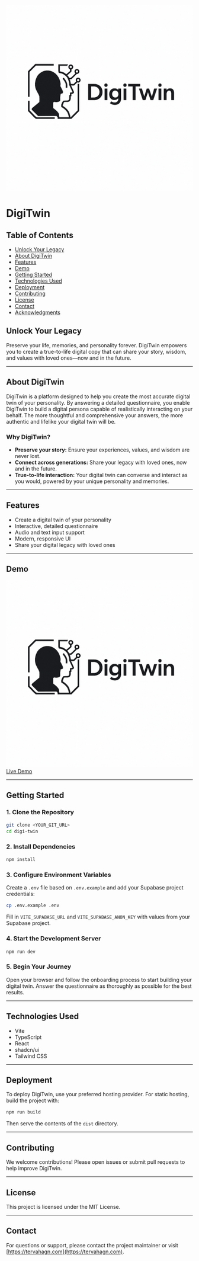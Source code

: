 ![DigiTwin Logo](public/digi-twin-uploads/76e842d1-4ab7-45b9-889d-abe02e3ac692.png)

# DigiTwin

## Table of Contents
- [Unlock Your Legacy](#unlock-your-legacy)
- [About DigiTwin](#about-digitwin)
- [Features](#features)
- [Demo](#demo)
- [Getting Started](#getting-started)
- [Technologies Used](#technologies-used)
- [Deployment](#deployment)
- [Contributing](#contributing)
- [License](#license)
- [Contact](#contact)
- [Acknowledgments](#acknowledgments)

## Unlock Your Legacy

Preserve your life, memories, and personality forever. DigiTwin empowers you to create a true-to-life digital copy that can share your story, wisdom, and values with loved ones—now and in the future.

---

## About DigiTwin

DigiTwin is a platform designed to help you create the most accurate digital twin of your personality. By answering a detailed questionnaire, you enable DigiTwin to build a digital persona capable of realistically interacting on your behalf. The more thoughtful and comprehensive your answers, the more authentic and lifelike your digital twin will be.

### Why DigiTwin?
- **Preserve your story:** Ensure your experiences, values, and wisdom are never lost.
- **Connect across generations:** Share your legacy with loved ones, now and in the future.
- **True-to-life interaction:** Your digital twin can converse and interact as you would, powered by your unique personality and memories.

---

## Features
- Create a digital twin of your personality
- Interactive, detailed questionnaire
- Audio and text input support
- Modern, responsive UI
- Share your digital legacy with loved ones

---

## Demo
![Screenshot](public/digi-twin-uploads/76e842d1-4ab7-45b9-889d-abe02e3ac692.png)
[Live Demo](https://digi-twin.tervahagn.com)

---

## Getting Started

### 1. Clone the Repository
```sh
git clone <YOUR_GIT_URL>
cd digi-twin
```

### 2. Install Dependencies
```sh
npm install
```

### 3. Configure Environment Variables
Create a `.env` file based on `.env.example` and add your Supabase project credentials:
```sh
cp .env.example .env
```
Fill in `VITE_SUPABASE_URL` and `VITE_SUPABASE_ANON_KEY` with values from your Supabase project.

### 4. Start the Development Server
```sh
npm run dev
```

### 5. Begin Your Journey
Open your browser and follow the onboarding process to start building your digital twin. Answer the questionnaire as thoroughly as possible for the best results.

---

## Technologies Used
- Vite
- TypeScript
- React
- shadcn/ui
- Tailwind CSS

---

## Deployment
To deploy DigiTwin, use your preferred hosting provider. For static hosting, build the project with:
```sh
npm run build
```
Then serve the contents of the `dist` directory.

---

## Contributing
We welcome contributions! Please open issues or submit pull requests to help improve DigiTwin.

---

## License
This project is licensed under the MIT License.

---

## Contact
For questions or support, please contact the project maintainer or visit [https://tervahagn.com](https://tervahagn.com).
